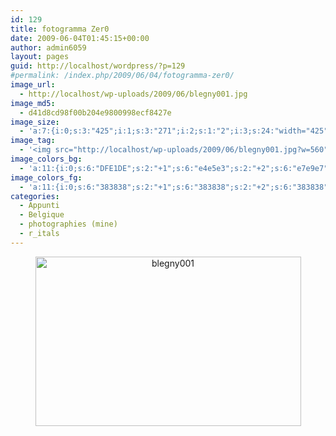 ```yaml
---
id: 129
title: fotogramma Zer0
date: 2009-06-04T01:45:15+00:00
author: admin6059
layout: pages
guid: http://localhost/wordpress/?p=129
#permalink: /index.php/2009/06/04/fotogramma-zer0/
image_url:
  - http://localhost/wp-uploads/2009/06/blegny001.jpg
image_md5:
  - d41d8cd98f00b204e9800998ecf8427e
image_size:
  - 'a:7:{i:0;s:3:"425";i:1;s:3:"271";i:2;s:1:"2";i:3;s:24:"width="425" height="271"";s:4:"bits";s:1:"8";s:8:"channels";s:1:"3";s:4:"mime";s:10:"image/jpeg";}'
image_tag:
  - '<img src="http://localhost/wp-uploads/2009/06/blegny001.jpg?w=560" class="size-full wp-image-128 aligncenter" title="blegny001"   alt="blegny001"    />'
image_colors_bg:
  - 'a:11:{i:0;s:6:"DFE1DE";s:2:"+1";s:6:"e4e5e3";s:2:"+2";s:6:"e7e9e7";s:2:"+3";s:6:"f0f1ef";s:2:"+4";s:6:"f7f7f7";s:2:"+5";s:6:"fcfdfc";i:-1;s:6:"bebfbd";i:-2;s:6:"a7a9a7";i:-3;s:6:"70716f";i:-4;s:6:"383838";i:-5;s:6:"161716";}'
image_colors_fg:
  - 'a:11:{i:0;s:6:"383838";s:2:"+1";s:6:"383838";s:2:"+2";s:6:"383838";s:2:"+3";s:6:"70716f";s:2:"+4";s:6:"70716f";s:2:"+5";s:6:"70716f";i:-1;s:6:"383838";i:-2;s:6:"000000";i:-3;s:6:"f0f1ef";i:-4;s:6:"dfe1de";i:-5;s:6:"dfe1de";}'
categories:
  - Appunti
  - Belgique
  - photographies (mine)
  - r_itals
---
```

<p style="text-align: center;">
  <img class="aligncenter size-full wp-image-3663" src="{{ site.url }}/images/uploads/2009/06/blegny001-1.jpg" alt="blegny001" width="425" height="271" srcset="{{ site.url }}/images/uploads/2009/06/blegny001-1.jpg 425w, {{ site.url }}/images/uploads/2009/06/blegny001-1-300x191.jpg 300w" sizes="(max-width: 425px) 100vw, 425px" />
</p>